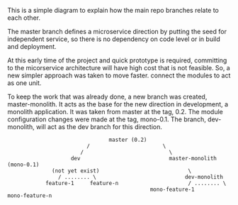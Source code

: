 This is a simple diagram to explain how the main repo branches relate to each other.

The master branch defines a microservice direction by putting the seed for independent service, so there is no dependency 
on code level or in build and deployment.

At this early time of the project and quick prototype is required, committing to the micorservice architecture will have
high cost that is not feasible. So, a new simpler approach was taken to move faster. connect the modules to act as one unit.

To keep the work that was already done, a new branch was created, master-monolith. It acts as the base for the new direction
in development, a monolith application. It was taken from master at the tag, 0.2. The module configuration changes were
made at the tag, mono-0.1. 
The branch, dev-monolith, will act as the dev branch for this direction.

                                    master (0.2)
                             /                       \
                           /                           \
                        dev                            master-monolith (mono-0.1)
                  (not yet exist)                            \
                    / ........ \                            dev-monolith
                feature-1     feature-n                      / ........ \
                                                 mono-feature-1         mono-feature-n